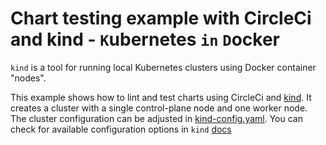 # Chart testing example with CircleCi and kind - `K`ubernetes `in` `D`ocker

`kind` is a tool for running local Kubernetes clusters using Docker container "nodes".

This example shows how to lint and test charts using CircleCi and [kind](https://github.com/kubernetes-sigs/kind).
It creates a cluster with a single control-plane node and one worker node.
The cluster configuration can be adjusted in [kind-config.yaml](test/kind-config.yaml). You can check for available configuration options in `kind` [docs](https://kind.sigs.k8s.io/docs/user/quick-start#configuring-your-kind-cluster)
